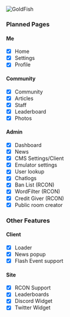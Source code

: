 ![GoldFish](https://imgur.com/TUv8HNu.png)
### Planned Pages
#### Me
- [x] Home
- [x] Settings
- [x] Profile
#### Community
- [x] Community
- [x] Articles
- [x] Staff
- [x] Leaderboard
- [x] Photos
#### Admin
- [x] Dashboard
- [x] News
- [x] CMS Settings/Client
- [x] Emulator settings
- [x] User lookup
- [x] Chatlogs
- [x] Ban List (RCON)
- [x] WordFilter (RCON)
- [x] Credit Giver (RCON)
- [x] Public room creator
### Other Features
#### Client
- [x] Loader
- [x] News popup
- [x] Flash Event support
#### Site
- [x] RCON Support
- [x] Leaderboards
- [x] Discord Widget
- [x] Twitter Widget
